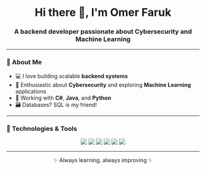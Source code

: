 <h1 align="center">Hi there 👋, I'm Omer Faruk</h1>
<h3 align="center">A backend developer passionate about Cybersecurity and Machine Learning</h3>

---

### 🧠 About Me

- 💻 I love building scalable **backend systems**
- 🔐 Enthusiastic about **Cybersecurity** and exploring **Machine Learning** applications
- 🧰 Working with **C#**, **Java**, and **Python**
- 🗃️ Databases? SQL is my friend!

---

### 🚀 Technologies & Tools

<p align="center">
  <img src="https://img.shields.io/badge/C%23-239120?style=for-the-badge&logo=c-sharp&logoColor=white" />
  <img src="https://img.shields.io/badge/Java-007396?style=for-the-badge&logo=java&logoColor=white" />
  <img src="https://img.shields.io/badge/Python-3776AB?style=for-the-badge&logo=python&logoColor=white" />
  <img src="https://img.shields.io/badge/SQL-003B57?style=for-the-badge&logo=sqlite&logoColor=white" />
  <img src="https://img.shields.io/badge/.NET-512BD4?style=for-the-badge&logo=dotnet&logoColor=white" />
  <img src="https://img.shields.io/badge/Visual%20Studio-5C2D91?style=for-the-badge&logo=visualstudio&logoColor=white" />
</p>

---




<p align="center">✨ Always learning, always improving ✨</p>

